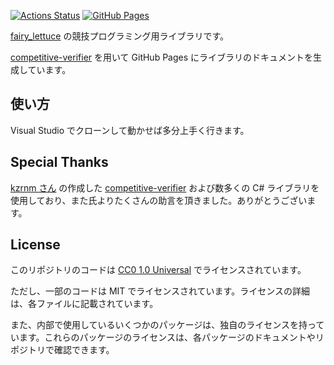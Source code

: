 [![Actions Status](https://github.com/fairy-lettuce/CpLibrary/workflows/verify/badge.svg)](https://github.com/fairy-lettuce/CpLibrary/actions)
[![GitHub Pages](https://img.shields.io/static/v1?label=GitHub+Pages&message=CpLibrary+&color=brightgreen&logo=github)](https://fairy-lettuce.github.io/CpLibrary)

[fairy_lettuce](https://atcoder.jp/users/fairy_lettuce) の競技プログラミング用ライブラリです。

[competitive-verifier](https://github.com/competitive-verifier/competitive-verifier) を用いて GitHub Pages にライブラリのドキュメントを生成しています。

## 使い方

Visual Studio でクローンして動かせば多分上手く行きます。

## Special Thanks

[kzrnm さん](https://github.com/kzrnm) の作成した [competitive-verifier](https://github.com/competitive-verifier/competitive-verifier) および数多くの C# ライブラリを使用しており、また氏よりたくさんの助言を頂きました。ありがとうございます。

## License

このリポジトリのコードは [CC0 1.0 Universal](LICENSE) でライセンスされています。

ただし、一部のコードは MIT でライセンスされています。ライセンスの詳細は、各ファイルに記載されています。

また、内部で使用しているいくつかのパッケージは、独自のライセンスを持っています。これらのパッケージのライセンスは、各パッケージのドキュメントやリポジトリで確認できます。

